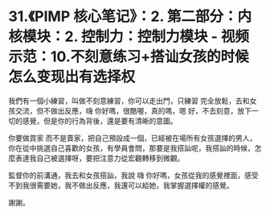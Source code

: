 # 31.《PIMP 核心笔记》：2. 第二部分：内核模块：2. 控制力：控制力模块 - 视频示范：10.不刻意练习+搭讪女孩的时候怎么变现出有选择权

我們有一個小練習，叫做不刻意練習，你可以走出門，只練習 完全放鬆，去和女孩交流，但不做出反應，嗨 你好嗎，很酷喔，真的嗎，嗯 好，不去刻意，放下一切的感覺，但是你的行為背後，還是要有清晰的意圖。

你要做買家 而不是賣家，把自己預設成一個，已經被在場所有女孩選擇的男人，你在從中挑選自己喜歡的女孩，有學員會問，那要是我搭訕呢，我搭訕的時候，怎麼表達我自己被選擇呀，要把注意力從宏觀轉移到微觀。

監督你的前溝通，我去和女孩搭訕，我說 嗨 你好嗎，女孩從我的感覺裡面，感受不到我很需要她，我不做出反應，我還可以給她，我掌握選擇權的感覺。

謝謝。